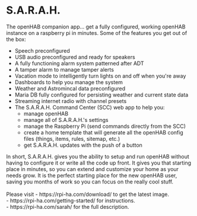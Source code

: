 # S.A.R.A.H.
The openHAB companion app... get a fully configured, working openHAB instance on a raspberry pi in minutes. Some of the features you get out of the box:
<ul>
 	<li>Speech preconfigured</li>
 	<li>USB audio preconfigured and ready for speakers</li>
 	<li>A fully functioning alarm system patterned after ADT</li>
 	<li>A tamper alarm to manage tamper alerts</li>
 	<li>Vacation mode to intelligently turn lights on and off when you're away</li>
 	<li>Dashboards to help you manage the system</li>
 	<li>Weather and Astromincal data preconfigured</li>
  <li>Maria DB fully configured for persisting weather and current state data</li>
 	<li>Streaming internet radio with channel presets</li>
 	<li>The S.A.R.A.H. Command Center (SCC) web app to help you:
<ul>
 	<li>manage openHAB</li>
 	<li>manage all of S.A.R.A.H.'s settings</li>
 	<li>manage the Raspberry Pi (send commands directly from the SCC)</li>
 	<li>create a home template that will generate all the openHAB config files (things, items, rules, sitemap, etc.)</li>
 	<li>get S.A.R.A.H. updates with the push of a button</li>
</ul>
</li>
</ul>
In short, S.A.R.A.H. gives you the ability to setup and run openHAB without having to configure it or write all the code up front. It gives you that starting place in minutes, so you can extend and customize your home as your needs grow. It is the perfect starting place for the new openHAB user, saving you months of work so you can focus on the really cool stuff.
<br/><br/>
<nobr>Please visit - https://rpi-ha.com/download/ to get the latest image.</nobr>
<nobr> - https://rpi-ha.com/getting-started/ for instructions.</nobr>
<nobr> - https://rpi-ha.com/sarah/ for the full description.</nobr>
